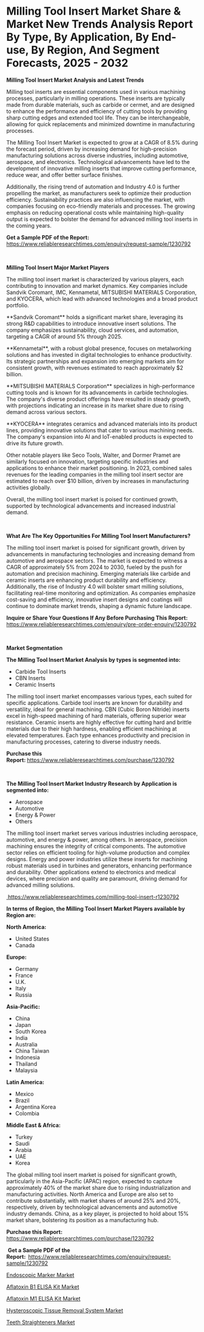 <p><h1>Milling Tool Insert Market Share & Market New Trends Analysis Report By Type, By Application, By End-use, By Region, And Segment Forecasts, 2025 - 2032</h1></p><p><strong>Milling Tool Insert Market Analysis and Latest Trends</strong></p>
<p><p>Milling tool inserts are essential components used in various machining processes, particularly in milling operations. These inserts are typically made from durable materials, such as carbide or cermet, and are designed to enhance the performance and efficiency of cutting tools by providing sharp cutting edges and extended tool life. They can be interchangeable, allowing for quick replacements and minimized downtime in manufacturing processes.</p><p>The Milling Tool Insert Market is expected to grow at a CAGR of 8.5% during the forecast period, driven by increasing demand for high-precision manufacturing solutions across diverse industries, including automotive, aerospace, and electronics. Technological advancements have led to the development of innovative milling inserts that improve cutting performance, reduce wear, and offer better surface finishes. </p><p>Additionally, the rising trend of automation and Industry 4.0 is further propelling the market, as manufacturers seek to optimize their production efficiency. Sustainability practices are also influencing the market, with companies focusing on eco-friendly materials and processes. The growing emphasis on reducing operational costs while maintaining high-quality output is expected to bolster the demand for advanced milling tool inserts in the coming years.</p></p>
<p><strong>Get a Sample PDF of the Report:&nbsp;</strong> <a href="https://www.reliableresearchtimes.com/enquiry/request-sample/1230792?utm_campaign=2641&utm_medium=2&utm_source=Github&utm_content=ia&utm_term=09042025&utm_id=milling-tool-insert">https://www.reliableresearchtimes.com/enquiry/request-sample/1230792</a></p>
<p>&nbsp;</p>
<p><strong>Milling Tool Insert Major Market Players</strong></p>
<p><p>The milling tool insert market is characterized by various players, each contributing to innovation and market dynamics. Key companies include Sandvik Coromant, IMC, Kennametal, MITSUBISHI MATERIALS Corporation, and KYOCERA, which lead with advanced technologies and a broad product portfolio.</p><p>**Sandvik Coromant** holds a significant market share, leveraging its strong R&D capabilities to introduce innovative insert solutions. The company emphasizes sustainability, cloud services, and automation, targeting a CAGR of around 5% through 2025.</p><p>**Kennametal**, with a robust global presence, focuses on metalworking solutions and has invested in digital technologies to enhance productivity. Its strategic partnerships and expansion into emerging markets aim for consistent growth, with revenues estimated to reach approximately $2 billion.</p><p>**MITSUBISHI MATERIALS Corporation** specializes in high-performance cutting tools and is known for its advancements in carbide technologies. The company's diverse product offerings have resulted in steady growth, with projections indicating an increase in its market share due to rising demand across various sectors.</p><p>**KYOCERA** integrates ceramics and advanced materials into its product lines, providing innovative solutions that cater to various machining needs. The company's expansion into AI and IoT-enabled products is expected to drive its future growth.</p><p>Other notable players like Seco Tools, Walter, and Dormer Pramet are similarly focused on innovation, targeting specific industries and applications to enhance their market positioning. In 2023, combined sales revenues for the leading companies in the milling tool insert sector are estimated to reach over $10 billion, driven by increases in manufacturing activities globally.</p><p>Overall, the milling tool insert market is poised for continued growth, supported by technological advancements and increased industrial demand.</p></p>
<p>&nbsp;</p>
<p><strong>What Are The Key Opportunities For Milling Tool Insert Manufacturers?</strong></p>
<p><p>The milling tool insert market is poised for significant growth, driven by advancements in manufacturing technologies and increasing demand from automotive and aerospace sectors. The market is expected to witness a CAGR of approximately 5% from 2024 to 2030, fueled by the push for automation and precision machining. Emerging materials like carbide and ceramic inserts are enhancing product durability and efficiency. Additionally, the rise of Industry 4.0 will bolster smart milling solutions, facilitating real-time monitoring and optimization. As companies emphasize cost-saving and efficiency, innovative insert designs and coatings will continue to dominate market trends, shaping a dynamic future landscape.</p></p>
<p><strong>Inquire or Share Your Questions If Any Before Purchasing This Report:</strong> <a href="https://www.reliableresearchtimes.com/enquiry/pre-order-enquiry/1230792?utm_campaign=2641&utm_medium=2&utm_source=Github&utm_content=ia&utm_term=09042025&utm_id=milling-tool-insert">https://www.reliableresearchtimes.com/enquiry/pre-order-enquiry/1230792</a></p>
<p>&nbsp;</p>
<p><strong>Market Segmentation</strong></p>
<p><strong>The Milling Tool Insert Market Analysis by types is segmented into:</strong></p>
<p><ul><li>Carbide Tool Inserts</li><li>CBN Inserts</li><li>Ceramic Inserts</li></ul></p>
<p><p>The milling tool insert market encompasses various types, each suited for specific applications. Carbide tool inserts are known for durability and versatility, ideal for general machining. CBN (Cubic Boron Nitride) inserts excel in high-speed machining of hard materials, offering superior wear resistance. Ceramic inserts are highly effective for cutting hard and brittle materials due to their high hardness, enabling efficient machining at elevated temperatures. Each type enhances productivity and precision in manufacturing processes, catering to diverse industry needs.</p></p>
<p><strong>Purchase this Report:&nbsp;</strong><a href="https://www.reliableresearchtimes.com/purchase/1230792?utm_campaign=2641&utm_medium=2&utm_source=Github&utm_content=ia&utm_term=09042025&utm_id=milling-tool-insert">https://www.reliableresearchtimes.com/purchase/1230792</a></p>
<p>&nbsp;</p>
<p><strong>The Milling Tool Insert Market Industry Research by Application is segmented into:</strong></p>
<p><ul><li>Aerospace</li><li>Automotive</li><li>Energy & Power</li><li>Others</li></ul></p>
<p><p>The milling tool insert market serves various industries including aerospace, automotive, and energy & power, among others. In aerospace, precision machining ensures the integrity of critical components. The automotive sector relies on efficient tooling for high-volume production and complex designs. Energy and power industries utilize these inserts for machining robust materials used in turbines and generators, enhancing performance and durability. Other applications extend to electronics and medical devices, where precision and quality are paramount, driving demand for advanced milling solutions.</p></p>
<p><a href="https://www.reliableresearchtimes.com/milling-tool-insert-r1230792?utm_campaign=2641&utm_medium=2&utm_source=Github&utm_content=ia&utm_term=09042025&utm_id=milling-tool-insert">&nbsp;https://www.reliableresearchtimes.com/milling-tool-insert-r1230792</a></p>
<p><strong>In terms of Region, the Milling Tool Insert Market Players available by Region are:</strong></p>
<p>
    <p> <strong> North America: </strong>
        <ul>
            <li>United States</li>
            <li>Canada</li>
        </ul>
        </p> 
    <p> <strong> Europe: </strong>
        <ul>
            <li>Germany</li>
            <li>France</li>
            <li>U.K.</li>
            <li>Italy</li>
            <li>Russia</li>
        </ul>
        </p> 
    <p> <strong> Asia-Pacific: </strong>
        <ul>
            <li>China</li>
            <li>Japan</li>
            <li>South Korea</li>
            <li>India</li>
            <li>Australia</li>
            <li>China Taiwan</li>
            <li>Indonesia</li>
            <li>Thailand</li>
            <li>Malaysia</li>
        </ul>
        </p> 
    <p> <strong> Latin America: </strong>
        <ul>
            <li>Mexico</li>
            <li>Brazil</li>
            <li>Argentina Korea</li>
            <li>Colombia</li>
        </ul>
        </p> 
    <p> <strong> Middle East & Africa: </strong>
        <ul>
            <li>Turkey</li>
            <li>Saudi</li>
            <li>Arabia</li>
            <li>UAE</li>
            <li>Korea</li>
        </ul>
    </p>
    </p>
<p><p>The global milling tool insert market is poised for significant growth, particularly in the Asia-Pacific (APAC) region, expected to capture approximately 40% of the market share due to rising industrialization and manufacturing activities. North America and Europe are also set to contribute substantially, with market shares of around 25% and 20%, respectively, driven by technological advancements and automotive industry demands. China, as a key player, is projected to hold about 15% market share, bolstering its position as a manufacturing hub.</p></p>
<p><strong>Purchase this Report: </strong><a href="https://www.reliableresearchtimes.com/purchase/1230792?utm_campaign=2641&utm_medium=2&utm_source=Github&utm_content=ia&utm_term=09042025&utm_id=milling-tool-insert">https://www.reliableresearchtimes.com/purchase/1230792</a></p>
<p>&nbsp;<strong>Get a Sample PDF of the Report:&nbsp;&nbsp;</strong><a href="https://www.reliableresearchtimes.com/enquiry/request-sample/1230792?utm_campaign=2641&utm_medium=2&utm_source=Github&utm_content=ia&utm_term=09042025&utm_id=milling-tool-insert">https://www.reliableresearchtimes.com/enquiry/request-sample/1230792</a></p>
<p><strong></strong></p>
<p><p><a href="https://www.linkedin.com/pulse/recent-analysis-endoscopic-marker-market-trends-share-riicc?utm_campaign=2641&utm_medium=2&utm_source=Github&utm_content=ia&utm_term=09042025&utm_id=milling-tool-insert">Endoscopic Marker Market</a></p><p><a href="https://www.linkedin.com/pulse/aflatoxin-b1-elisa-kit-market-size-share-analysis-2025-2032-szplc?utm_campaign=2641&utm_medium=2&utm_source=Github&utm_content=ia&utm_term=09042025&utm_id=milling-tool-insert">Aflatoxin B1 ELISA Kit Market</a></p><p><a href="https://www.linkedin.com/pulse/precise-information-aflatoxin-m1-elisa-kit-market-size-share-vehjc?utm_campaign=2641&utm_medium=2&utm_source=Github&utm_content=ia&utm_term=09042025&utm_id=milling-tool-insert">Aflatoxin M1 ELISA Kit Market</a></p><p><a href="https://www.linkedin.com/pulse/global-hysteroscopic-tissue-removal-system-market-trends-applications-hiszc?utm_campaign=2641&utm_medium=2&utm_source=Github&utm_content=ia&utm_term=09042025&utm_id=milling-tool-insert">Hysteroscopic Tissue Removal System Market</a></p><p><a href="https://www.linkedin.com/pulse/navigating-global-teeth-straighteners-market-landscape-cc9tc?utm_campaign=2641&utm_medium=2&utm_source=Github&utm_content=ia&utm_term=09042025&utm_id=milling-tool-insert">Teeth Straighteners Market</a></p></p>